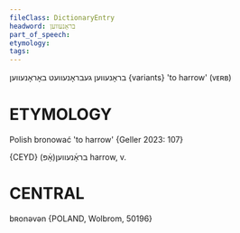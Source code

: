 ```yaml
---
fileClass: DictionaryEntry
headword: בראָנעווען
part_of_speech: 
etymology: 
tags: 
---
```

בראָנעווען
געבראָנעוועט
באָראָנעווען {variants}
'to harrow' (ᴠᴇʀʙ)

ETYMOLOGY
===========
Polish bronować 'to harrow'
{Geller 2023: 107}

{CEYD}
	(אָ֜פּ)בראָ֜נעווען
harrow, v.

CENTRAL
========

bʀonəvən {POLAND, Wolbrom, 50196}

